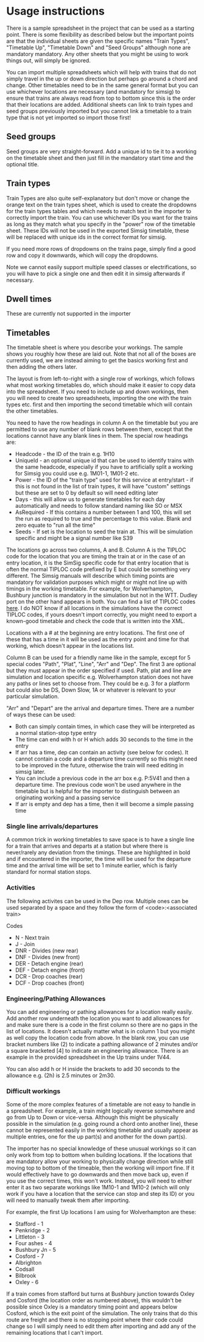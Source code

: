 # Usage instructions
There is a sample spreadsheet in the project that can be used as a starting point. There is some flexibility as described below but the important points are that the individual sheets are given the specific names "Train Types", "Timetable Up", "Timetable Down" and "Seed Groups" although none are mandatory mandatory. Any other sheets that you might be using to work things out, will simply be ignored.

You can import multiple spreadsheets which will help with trains that do not simply travel in the up or down direction but perhaps go around a chord and change. Other timetables need to be in the same general format but you can use whichever locations are necessary (and mandatory for simsig) to ensure that trains are always read from top to bottom since this is the order that their locations are added. Additional sheets can link to train types and seed groups previously imported but you cannot link a timetable to a train type that is not yet imported so import those first!

## Seed groups
Seed groups are very straight-forward. Add a unique id to tie it to a working on the timetable sheet and then just fill in the mandatory start time and the optional title.

## Train types
Train Types are also quite self-explanatory but don't move or change the orange text on the train types sheet, which is used to create the dropdowns for the train types tables and which needs to match text in the importer to correctly import the train. You can use whichever IDs you want for the trains as long as they match what you specify in the "power" row of the timetable sheet. These IDs will not be used in the exported Simsig timetable, these will be replaced with unique ids in the correct format for simsig.

If you need more rows of dropdowns on the trains page, simply find a good row and copy it downwards, which will copy the dropdowns.

Note we cannot easily support multiple speed classes or electrifications, so you will have to pick a single one and then edit it in simsig afterwards if necessary.

## Dwell times
These are currently not supported in the importer

## Timetables
The timetable sheet is where you describe your workings. The sample shows you roughly how these are laid out. Note that not all of the boxes are currently used, we are instead aiming to get the basics working first and then adding the others later.

The layout is from left-to-right with a single row of workings, which follows what most working timetables do, which should make it easier to copy data into the spreadsheet. If you need to include up and down workings, then you will need to create two spreadsheets, importing the one with the train types etc. first and then importing the second timetable which will contain the other timetables.

You need to have the row headings in column A on the timetable but you are permitted to use any number of blank rows between them, except that the locations cannot have any blank lines in them. The special row headings are:

* Headcode - the ID of the train e.g. 1H10
* UniqueId - an optional unique id that can be used to identify trains with the same headcode, especially if you have to artificially split a working for Simsig you could use e.g. 1M01-1, 1M01-2 etc.
* Power - the ID of the "train type" used for this service at entry/start - if this is not found in the list of train types, it will have "custom" settings but these are set to 0 by default so will need editing later
* Days - this will allow us to generate timetables for each day automatically and needs to follow standard naming like SO or MSX
* AsRequired - If this contains a number between 1 and 100, this will set the run as required to true and the percentage to this value. Blank and zero equate to "run all the time"
* Seeds - If set is the location to seed the train at. This will be simulation specific and might be a signal number like S39

The locations go across two columns, A and B. Column A is the TIPLOC code for the location that you are timing the train at or in the case of an entry location, it is the SimSig specific code for that entry location that is often the normal TIPLOC code prefixed by E but could be something very different. The Simsig manuals will describe which timing points are mandatory for validation purposes which might or might not line up with timings in the working timetable. For example, for Wolverhampton, Bushbury junction is mandatory in the simulation but not in the WTT. Dudley port on the other hand appears in both. You can find a list of TIPLOC codes [here](http://www.railwaycodes.org.uk/crs/crs0.shtm). I do NOT know if all locations in the simulations have the correct TIPLOC codes, if yours doesn't import correctly, you might need to export a known-good timetable and check the code that is written into the XML.

Locations with a # at the beginning are entry locations. The first one of these that has a time in it will be used as the entry point and time for that working, which doesn't appear in the locations list.

Column B can be used for a friendly name like in the sample, except for 5 special codes "Path", "Plat", "Line", "Arr" and "Dep". The first 3 are optional but they must appear in the order specified if used. Path, plat and line are simulation and location specific e.g. Wolverhampton station does not have any paths or lines set to choose from. They could be e.g. 3 for a platform but could also be DS, Down Slow, 1A or whatever is relevant to your particular simulation.

"Arr" and "Depart" are the arrival and departure times. There are a number of ways these can be used:
* Both can simply contain times, in which case they will be interpreted as a normal station-stop type entry
* The time can end with h or H which adds 30 seconds to the time in the entry
* If arr has a time, dep can contain an activity (see below for codes). It cannot contain a code and a departure time currently so this might need to be improved in the future, otherwise the train will need editing in simsig later.
* You can include a previous code in the arr box e.g. P:5V41 and then a departure time. The previous code won't be used anywhere in the timetable but is helpful for the importer to distinguish between an originating working and a passing service
* If arr is empty and dep has a time, then it will become a simple passing time

### Single line arrivals/departures
A common trick in working timetables to save space is to have a single line for a train that arrives and departs at a station but where there is never/rarely any deviation from the timings. These are highlighted in bold and if encountered in the importer, the time will be used for the departure time and the arrival time will be set to 1 minute earlier, which is fairly standard for normal station stops.

### Activities
The following activites can be used in the Dep row. Multiple ones can be used separated by a space and they follow the form of &lt;code>:&lt;associated train>

Codes
* N - Next train
* J - Join
* DNR - Divides (new rear)
* DNF - Divides (new front)
* DER - Detach engine (rear)
* DEF - Detach engine (front)
* DCR - Drop coaches (rear)
* DCF - Drop coaches (front)

### Engineering/Pathing Allowances
You can add engineering or pathing allowances for a location really easily. Add another row underneath the location you want to add allowances for and make sure there is a code in the first column so there are no gaps in the list of locations. It doesn't actually matter what is in column 1 but you might as well copy the location code from above. In the blank row, you can use bracket numbers like (2) to indicate a pathing allowance of 2 minutes and/or a square bracketed [4] to indicate an engineering allowance. There is an example in the provided spreadsheet in the Up trains under 1V44.

You can also add h or H inside the brackets to add 30 seconds to the allowance e.g. (2h) is 2.5 minutes or 2m30.

### Difficult workings
Some of the more complex features of a timetable are not easy to handle in a spreadsheet. For example, a train might logically reverse somewhere and go from Up to Down or vice-versa. Although this might be physically possible in the simulation (e.g. going round a chord onto another line), these cannot be represented easily in the working timetable and usually appear as multiple entries, one for the up part(s) and another for the down part(s).

The importer has no special knowledge of these unusual workings so it can only work from top to bottom when building locations. If the locations that are mandatory allow your working to physically change direction while still moving top to bottom of the timeable, then the working will import fine. If it would effectively have to go downwards and then move back up, even if you use the correct times, this won't work. Instead, you will need to either enter it as two separate workings like 1M10-1 and 1M10-2 (which will only work if you have a location that the service can stop and step its ID) or you will need to manually tweak them after importing.

For example, the first Up locations I am using for Wolverhampton are these:

* Stafford - 1
* Penkridge - 2
* Littleton - 3
* Four ashes - 4
* Bushbury Jn - 5
* Cosford - 7
* Albrighton
* Codsall
* Bilbrook
* Oxley - 6

If a train comes from stafford but turns at Bushbury junction towards Oxley and Cosford (the location order as numbered above), this wouldn't be possible since Oxley is a mandatory timing point and appears below Cosford, which is the exit point of the simulation. The only trains that do this route are freight and there is no stopping point where their code could change so I will simply need to edit them after importing and add any of the remaining locations that I can't import.